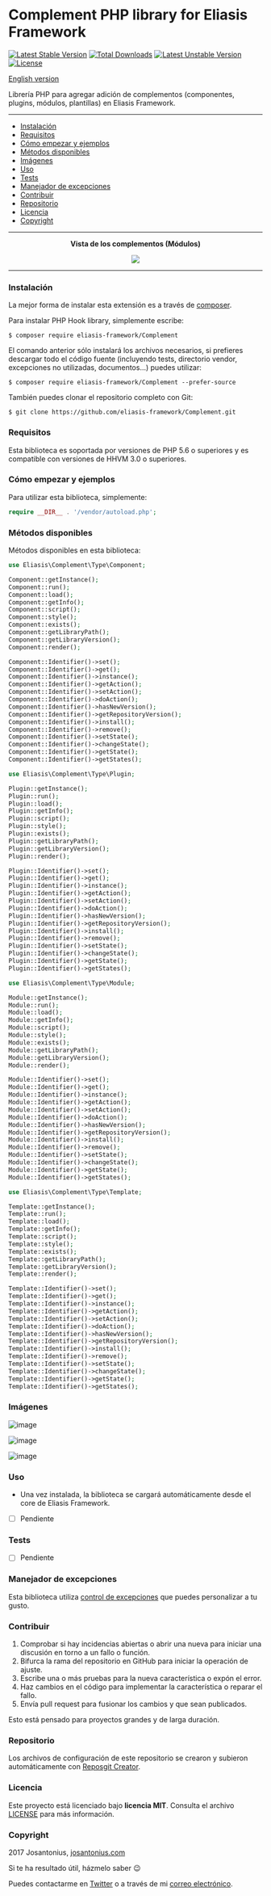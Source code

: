 # Complement PHP library for Eliasis Framework

[![Latest Stable Version](https://poser.pugx.org/eliasis-framework/complement/v/stable)](https://packagist.org/packages/eliasis-framework/complement) [![Total Downloads](https://poser.pugx.org/eliasis-framework/complement/downloads)](https://packagist.org/packages/eliasis-framework/complement) [![Latest Unstable Version](https://poser.pugx.org/eliasis-framework/complement/v/unstable)](https://packagist.org/packages/eliasis-framework/complement) [![License](https://poser.pugx.org/eliasis-framework/complement/license)](https://packagist.org/packages/eliasis-framework/complement)

[English version](README.md)

Librería PHP para agregar adición de complementos (componentes, plugins, módulos, plantillas) en Eliasis Framework.

---

- [Instalación](#instalación)
- [Requisitos](#requisitos)
- [Cómo empezar y ejemplos](#cómo-empezar-y-ejemplos)
- [Métodos disponibles](#métodos-disponibles)
- [Imágenes](#imagenes)
- [Uso](#uso)
- [Tests](#tests)
- [Manejador de excepciones](#manejador-de-excepciones)
- [Contribuir](#contribuir)
- [Repositorio](#repositorio)
- [Licencia](#licencia)
- [Copyright](#copyright)

---

<p align="center"><strong>Vista de los complementos (Módulos)</strong></p>

<p align="center">
  <a href="https://youtu.be/EJi_TXa28Mc" title="Echa un vistazo al código">
  	<img src="https://raw.githubusercontent.com/Josantonius/PHP-Algorithm/master/resources/youtube-thumbnail.jpg">
  </a>
</p>

---

### Instalación 

La mejor forma de instalar esta extensión es a través de [composer](http://getcomposer.org/download/).

Para instalar PHP Hook library, simplemente escribe:

    $ composer require eliasis-framework/Complement

El comando anterior sólo instalará los archivos necesarios, si prefieres descargar todo el código fuente (incluyendo tests, directorio vendor, excepciones no utilizadas, documentos...) puedes utilizar:

    $ composer require eliasis-framework/Complement --prefer-source

También puedes clonar el repositorio completo con Git:

	$ git clone https://github.com/eliasis-framework/Complement.git

### Requisitos

Esta biblioteca es soportada por versiones de PHP 5.6 o superiores y es compatible con versiones de HHVM 3.0 o superiores.

### Cómo empezar y ejemplos

Para utilizar esta biblioteca, simplemente:

```php
require __DIR__ . '/vendor/autoload.php';
```

### Métodos disponibles

Métodos disponibles en esta biblioteca:

```php
use Eliasis\Complement\Type\Component;

Component::getInstance();
Component::run();
Component::load();
Component::getInfo();
Component::script();
Component::style();
Component::exists();
Component::getLibraryPath();
Component::getLibraryVersion();
Component::render();

Component::Identifier()->set();
Component::Identifier()->get();
Component::Identifier()->instance();
Component::Identifier()->getAction();
Component::Identifier()->setAction();
Component::Identifier()->doAction();
Component::Identifier()->hasNewVersion();
Component::Identifier()->getRepositoryVersion();
Component::Identifier()->install();
Component::Identifier()->remove();
Component::Identifier()->setState();
Component::Identifier()->changeState();
Component::Identifier()->getState();
Component::Identifier()->getStates();
```

```php
use Eliasis\Complement\Type\Plugin;

Plugin::getInstance();
Plugin::run();
Plugin::load();
Plugin::getInfo();
Plugin::script();
Plugin::style();
Plugin::exists();
Plugin::getLibraryPath();
Plugin::getLibraryVersion();
Plugin::render();

Plugin::Identifier()->set();
Plugin::Identifier()->get();
Plugin::Identifier()->instance();
Plugin::Identifier()->getAction();
Plugin::Identifier()->setAction();
Plugin::Identifier()->doAction();
Plugin::Identifier()->hasNewVersion();
Plugin::Identifier()->getRepositoryVersion();
Plugin::Identifier()->install();
Plugin::Identifier()->remove();
Plugin::Identifier()->setState();
Plugin::Identifier()->changeState();
Plugin::Identifier()->getState();
Plugin::Identifier()->getStates();
```

```php
use Eliasis\Complement\Type\Module;

Module::getInstance();
Module::run();
Module::load();
Module::getInfo();
Module::script();
Module::style();
Module::exists();
Module::getLibraryPath();
Module::getLibraryVersion();
Module::render();

Module::Identifier()->set();
Module::Identifier()->get();
Module::Identifier()->instance();
Module::Identifier()->getAction();
Module::Identifier()->setAction();
Module::Identifier()->doAction();
Module::Identifier()->hasNewVersion();
Module::Identifier()->getRepositoryVersion();
Module::Identifier()->install();
Module::Identifier()->remove();
Module::Identifier()->setState();
Module::Identifier()->changeState();
Module::Identifier()->getState();
Module::Identifier()->getStates();
```

```php
use Eliasis\Complement\Type\Template;

Template::getInstance();
Template::run();
Template::load();
Template::getInfo();
Template::script();
Template::style();
Template::exists();
Template::getLibraryPath();
Template::getLibraryVersion();
Template::render();

Template::Identifier()->set();
Template::Identifier()->get();
Template::Identifier()->instance();
Template::Identifier()->getAction();
Template::Identifier()->setAction();
Template::Identifier()->doAction();
Template::Identifier()->hasNewVersion();
Template::Identifier()->getRepositoryVersion();
Template::Identifier()->install();
Template::Identifier()->remove();
Template::Identifier()->setState();
Template::Identifier()->changeState();
Template::Identifier()->getState();
Template::Identifier()->getStates();
```

### Imágenes

![image](resources/eliasis-complement-1.png)

![image](resources/eliasis-complement-2.png)

![image](resources/eliasis-complement-3.png)

### Uso

- Una vez instalada, la biblioteca se cargará automáticamente desde el core de Eliasis Framework.

- [ ] Pendiente

### Tests 

- [ ] Pendiente

### Manejador de excepciones

Esta biblioteca utiliza [control de excepciones](src/Exception) que puedes personalizar a tu gusto.
### Contribuir
1. Comprobar si hay incidencias abiertas o abrir una nueva para iniciar una discusión en torno a un fallo o función.
1. Bifurca la rama del repositorio en GitHub para iniciar la operación de ajuste.
1. Escribe una o más pruebas para la nueva característica o expón el error.
1. Haz cambios en el código para implementar la característica o reparar el fallo.
1. Envía pull request para fusionar los cambios y que sean publicados.

Esto está pensado para proyectos grandes y de larga duración.

### Repositorio

Los archivos de configuración de este repositorio se crearon y subieron automáticamente con [Reposgit Creator](https://github.com/Josantonius/BASH-Reposgit).

### Licencia

Este proyecto está licenciado bajo **licencia MIT**. Consulta el archivo [LICENSE](LICENSE) para más información.

### Copyright

2017 Josantonius, [josantonius.com](https://josantonius.com/)

Si te ha resultado útil, házmelo saber :wink:

Puedes contactarme en [Twitter](https://twitter.com/Josantonius) o a través de mi [correo electrónico](mailto:hello@josantonius.com).